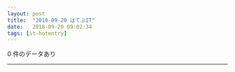 ```yaml
---
layout: post
title:  "2018-09-20 はてぶIT"
date:   2018-09-20 09:02:34
tags: [it-hotentry]
---
```

0 件のデータあり

<hr>
